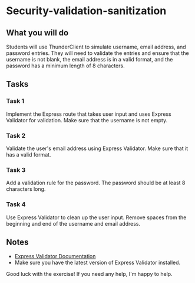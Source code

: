 # **Security-validation-sanitization**

## What you will do

Students will use ThunderClient to simulate username, email address, and password entries. They will need to validate the entries and ensure that the username is not blank, the email address is in a valid format, and the password has a minimum length of 8 characters.

## Tasks

### Task 1

Implement the Express route that takes user input and uses Express Validator for validation. Make sure that the username is not empty.

### Task 2

Validate the user's email address using Express Validator. Make sure that it has a valid format.

### Task 3

Add a validation rule for the password. The password should be at least 8 characters long.

### Task 4

Use Express Validator to clean up the user input. Remove spaces from the beginning and end of the username and email address.

## Notes

-   [Express Validator Documentation](https://express-validator.github.io/docs/)
-   Make sure you have the latest version of Express Validator installed.

Good luck with the exercise! If you need any help, I'm happy to help.

